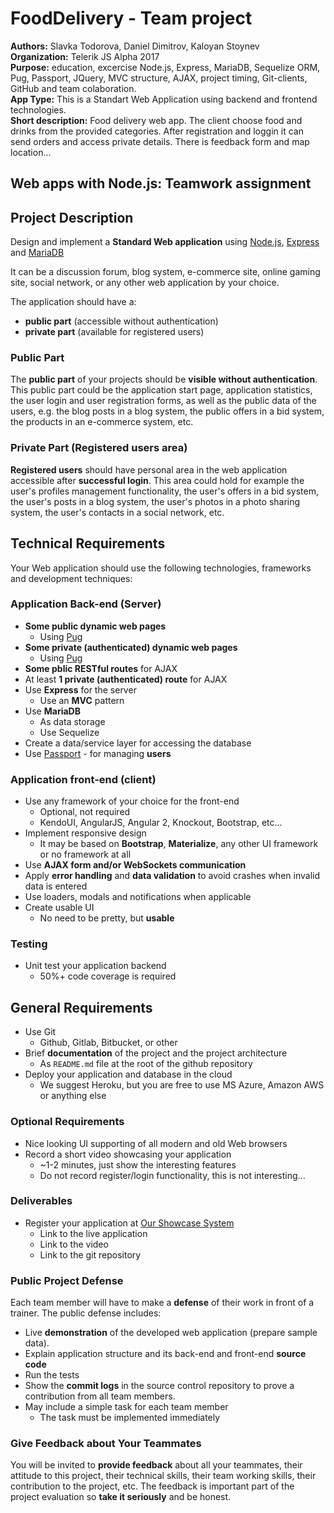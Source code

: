 # FoodDelivery - Team project
__Authors:__ Slavka Todorova, Daniel Dimitrov, Kaloyan Stoynev   
__Organization:__ Telerik JS Alpha 2017   
**Purpose:** education, excercise Node.js, Express, MariaDB, Sequelize ORM, Pug, Passport, JQuery, MVC structure, AJAX, project timing, Git-clients, GitHub and team colaboration.  
**App Type:** This is a Standart Web Application using backend and frontend technologies.  
**Short description:** Food delivery web app. The client choose food and drinks from the provided categories. After registration and loggin it can send orders and access private details. There is feedback form and map location...



## Web apps with Node.js: Teamwork assignment
## Project Description

Design and implement a **Standard Web application** using [Node.js](http://nodejs.org), [Express](expressjs.com) and [MariaDB](https://mariadb.com/)

It can be a discussion forum, blog system, e-commerce site, online gaming site, social network, or any other web application by your choice.

The application should have a:

- **public part** (accessible without authentication)
- **private part** (available for registered users)

### Public Part

The **public part** of your projects should be **visible without authentication**.
This public part could be the application start page, application statistics, the user login and user registration forms, as well as the public data of the users, e.g. the blog posts in a blog system, the public offers in a bid system, the products in an e-commerce system, etc.

### Private Part (Registered users area)

**Registered users** should have personal area in the web application accessible after **successful login**.
This area could hold for example the user's profiles management functionality, the user's offers in a bid system, the user's posts in a blog system, the user's photos in a photo sharing system, the user's contacts in a social network, etc.

## Technical Requirements

Your Web application should use the following technologies, frameworks and development techniques:

### Application Back-end (Server)

- **Some public dynamic web pages**
  - Using [Pug](https://pugjs.org/)
- **Some private (authenticated) dynamic web pages**
  - Using [Pug](https://pugjs.org/)
- **Some pblic RESTful routes** for AJAX
- At least **1 private (authenticated) route** for AJAX
- Use **Express** for the server
  - Use an **MVC** pattern
- Use **MariaDB**
  - As data storage
  - Use Sequelize
- Create a data/service layer for accessing the database
- Use [Passport](http://passportjs.org/) - for managing **users**

### Application front-end (client)

- Use any framework of your choice for the front-end
  - Optional, not required
  - KendoUI, AngularJS, Angular 2, Knockout, Bootstrap, etc...
- Implement responsive design
  - It may be based on **Bootstrap**, **Materialize**, any other UI framework or no framework at all
- Use **AJAX form and/or WebSockets communication**
- Apply **error handling** and **data validation** to avoid crashes when invalid data is entered
- Use loaders, modals and notifications when applicable
- Create usable UI
  - No need to be pretty, but **usable**

### Testing

- Unit test your application backend
  - 50%+ code coverage is required

##  General Requirements

- Use Git
  - Github, Gitlab, Bitbucket, or other
- Brief **documentation** of the project and the project architecture
  - As `README.md` file at the root of the github repository
- Deploy your application and database in the cloud
  - We suggest Heroku, but you are free to use MS Azure, Amazon AWS or anything else

### Optional Requirements

- Nice looking UI supporting of all modern and old Web browsers
- Record a short video showcasing your application
  - ~1-2 minutes, just show the interesting features
  - Do not record register/login functionality, this is not interesting...

### Deliverables

- Register your application at [Our Showcase System](http://best.telerikacademy.com)
  - Link to the live application
  - Link to the video
  - Link to the git repository

### Public Project Defense

Each team member will have to make a **defense** of their work in front of a trainer.
The public defense includes:

- Live **demonstration** of the developed web application (prepare sample data).
- Explain application structure and its back-end and front-end **source code**
- Run the tests
- Show the **commit logs** in the source control repository to prove a contribution from all team members.
- May include a simple task for each team member
  - The task must be implemented immediately

### Give Feedback about Your Teammates

You will be invited to **provide feedback** about all your teammates, their attitude to this project, their technical skills, their team working skills, their contribution to the project, etc.
The feedback is important part of the project evaluation so **take it seriously** and be honest.